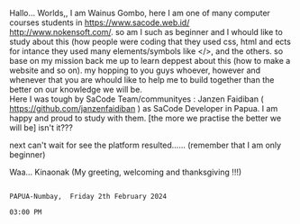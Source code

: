Hallo... Worlds,, I am Wainus Gombo, here I am one of many computer courses students in https://www.sacode.web.id/ http://www.nokensoft.com/. 
so am I such as beginner and I whould like to study about this (how people were coding that they used css, html and ects for intance they used many elements/symbols like </>, and the others.
so base on my mission back me  up to learn deppest about this (how to make a website and so on). my hopping to you guys whoever, however and whenever that you are whould like to help me to build together than the better on our knowledge we will be.  
Here I was tough by SaCode Team/communityes : Janzen Faidiban ( https://github.com/janzenfaidiban ) as SaCode Developer in Papua. 
I am happy and proud to study with them. [the more we practise the better we will be] isn't it??? 

next can't wait for see the platform resulted...... (remember that I am only  beginner)  

Waa... Kinaonak (My greeting, welcoming and thanksgiving !!!) 

                                                                                                                   PAPUA-Numbay,  Friday 2th February 2024
                                                                                                                   03:00 PM

<!---
nusgombo/nusgombo is a ✨ special ✨ repository because its `README.md` (this file) appears on your GitHub profile.
You can click the Preview link to take a look at your changes.
--->
